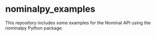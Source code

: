 # nominalpy_examples
This repository includes some examples for the Nominal API using the nominalpy Python package.
